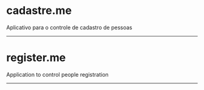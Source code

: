# cadastre.me

Aplicativo para o controle de cadastro de pessoas

---------------------------------

# register.me

Application to control people registration

--------------------------------
